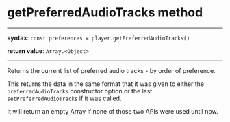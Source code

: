 # getPreferredAudioTracks method

---

**syntax**: `const preferences = player.getPreferredAudioTracks()`

**return value**: `Array.<Object>`

---

Returns the current list of preferred audio tracks - by order of preference.

This returns the data in the same format that it was given to either the
`preferredAudioTracks` constructor option or the last `setPreferredAudioTracks`
if it was called.

It will return an empty Array if none of those two APIs were used until now.
